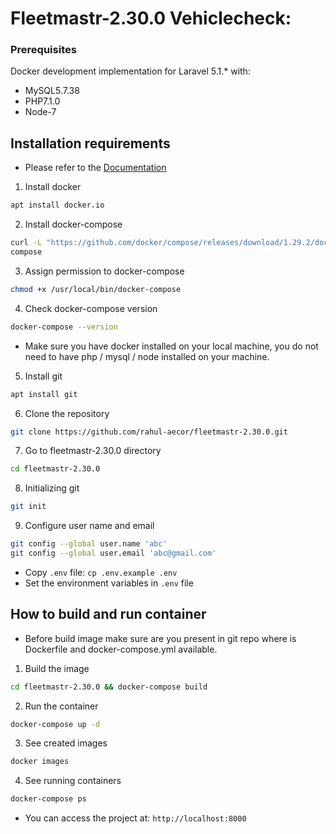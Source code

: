 # Fleetmastr-2.30.0 Vehiclecheck:
### Prerequisites
Docker development implementation for Laravel 5.1.\* with:

* MySQL5.7.38
* PHP7.1.0
* Node-7

## Installation requirements
* Please refer to the [Documentation](https://docs.docker.com/desktop/install/linux-install/)
1. Install docker
  ```sh 
  apt install docker.io
  ```
2. Install docker-compose
  ```sh 
  curl -L "https://github.com/docker/compose/releases/download/1.29.2/docker-compose-$(uname -s)-$(uname -m)" -o /usr/local/bin/docker- 
  compose
  ```
3. Assign permission to docker-compose
  ```sh 
  chmod +x /usr/local/bin/docker-compose
  ```
4. Check docker-compose version
  ```sh
  docker-compose --version
  ```

* Make sure you have docker installed on your local machine, you do not need to have php / mysql / node installed on your machine.
5. Install git
  ```sh 
  apt install git
  ```
6. Clone the repository
  ```sh
  git clone https://github.com/rahul-aecor/fleetmastr-2.30.0.git
  ```
7. Go to fleetmastr-2.30.0 directory
  ```sh
  cd fleetmastr-2.30.0 
  ```
8. Initializing git 
  ```sh 
  git init
  ```
9. Configure user name and email
  ```sh 
  git config --global user.name 'abc'   
  git config --global user.email 'abc@gmail.com'
  ```
- Copy `.env` file: `cp .env.example .env`
- Set the environment variables in `.env` file
## How to build and run container
* Before build image make sure are you present in git repo where is Dockerfile and docker-compose.yml available. 
1. Build the image
  ```sh
  cd fleetmastr-2.30.0 && docker-compose build
  ```
2. Run the container
  ```sh
  docker-compose up -d
  ```
3. See created images
  ```sh
  docker images
  ```
4. See running containers
  ```sh
  docker-compose ps 
  ```
* You can access the project at: `http://localhost:8000`
